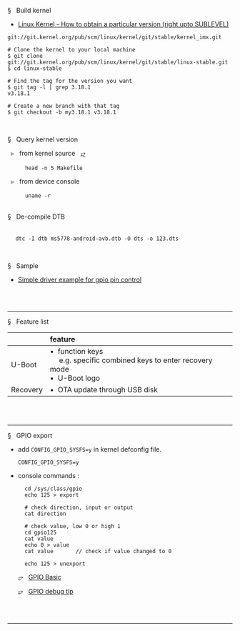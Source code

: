 § &nbsp; Build kernel

- [Linux Kernel - How to obtain a particular version (right upto SUBLEVEL)](https://stackoverflow.com/questions/28136815/linux-kernel-how-to-obtain-a-particular-version-right-upto-sublevel)


```
git://git.kernel.org/pub/scm/linux/kernel/git/stable/kernel_imx.git
```

```
# Clone the kernel to your local machine
$ git clone git://git.kernel.org/pub/scm/linux/kernel/git/stable/linux-stable.git
$ cd linux-stable

# Find the tag for the version you want
$ git tag -l | grep 3.18.1
v3.18.1

# Create a new branch with that tag
$ git checkout -b my3.18.1 v3.18.1
```

</br>

§ &nbsp; Query kernel version

 &nbsp; ▹  &nbsp;  from kernel source &nbsp; [⥂](https://www.cnblogs.com/super119/archive/2010/12/11/1902942.html)

 &nbsp;  &nbsp;  &nbsp; &nbsp; &nbsp; `head -n 5 Makefile`


 &nbsp; ▹  &nbsp;  from device console

 &nbsp;  &nbsp;  &nbsp; &nbsp; &nbsp; `uname -r`



</br>
§ &nbsp; De-compile DTB </br></br>

&emsp; ``dtc -I dtb ms5778-android-avb.dtb -O dts -o 123.dts``


</br>

§ &nbsp; Sample

- [Simple driver example for gpio pin control](./0001-example-simply-driver-of-gpio-pin-control.patch)



</br>
</br>

-------




§ &nbsp; Feature list

|       | feature |
| :-----| :---- |
| U-Boot | ▪&nbsp; function keys </br> &emsp; e.g. specific combined keys to enter recovery mode </br> ▪&nbsp; U-Boot logo|
| Recovery | ▪&nbsp; OTA update through USB disk |



</br>
</br>

-------

§ &nbsp; GPIO export

- add `CONFIG_GPIO_SYSFS=y` in kernel defconfig file.
  ```
  CONFIG_GPIO_SYSFS=y
  ```
- console commands :

  ```
	cd /sys/class/gpio
	echo 125 > export

    # check direction, input or output
    cat direction

    # check value, low 0 or high 1
    cd gpio125
	cat value
	echo 0 > value
	cat value 		// check if value changed to 0

    echo 125 > unexport
  ```


  ⥂ &nbsp; [GPIO Basic](./GPIO%20basic.md)

  ⥂ &nbsp; [GPIO debug tip](./GPIO%20debug%20tip.md)


</br>
</br>

-------